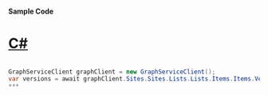 #### Sample Code
# [C#](#tab/c-sharp)

```C#

GraphServiceClient graphClient = new GraphServiceClient();
var versions = await graphClient.Sites.Sites.Lists.Lists.Items.Items.Versions.Versions.Request().GetAsync();
*** 

```